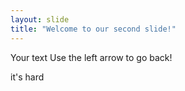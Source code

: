 ```yaml
---
layout: slide
title: "Welcome to our second slide!"
---
```


Your text
Use the left arrow to go back!

it's hard
